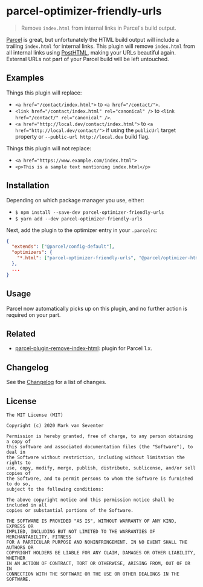 # parcel-optimizer-friendly-urls
> Remove `index.html` from internal links in Parcel's build output.

[Parcel][parcel] is great, but unfortunately the HTML build output will include a trailing `index.html` for internal links. This plugin will remove `index.html` from all internal links using [PostHTML][posthtml], making your URLs beautiful again. External URLs not part of your Parcel build will be left untouched.

## Examples
Things this plugin will replace:
* `<a href="/contact/index.html">` to `<a href="/contact/">`.
* `<link href="/contact/index.html" rel="canonical" />` to `<link href="/contact/" rel="canonical" />`.
* `<a href="http://local.dev/contact/index.html">` to `<a href="http://local.dev/contact/">` if using the `publicUrl` target property or `--public-url http://local.dev` build flag.

Things this plugin will not replace:
* `<a href="https://www.example.com/index.html">`
* `<p>This is a sample text mentioning index.html</p>`

## Installation
Depending on which package manager you use, either:
* `$ npm install --save-dev parcel-optimizer-friendly-urls`
* `$ yarn add --dev parcel-optimizer-friendly-urls`

Next, add the plugin to the optimizer entry in your `.parcelrc`:

```json
{
  "extends": ["@parcel/config-default"],
  "optimizers": {
    "*.html": ["parcel-optimizer-friendly-urls", "@parcel/optimizer-htmlnano"]
  },
  ...
}
```

## Usage
Parcel now automatically picks up on this plugin, and no further action is required on your part.

## Related
* [parcel-plugin-remove-index-html](https://www.npmjs.com/package/parcel-plugin-remove-index-html): plugin for Parcel 1.x.

## Changelog
See the [Changelog](./CHANGELOG.md) for a list of changes.

## License
    The MIT License (MIT)

    Copyright (c) 2020 Mark van Seventer

    Permission is hereby granted, free of charge, to any person obtaining a copy of
    this software and associated documentation files (the "Software"), to deal in
    the Software without restriction, including without limitation the rights to
    use, copy, modify, merge, publish, distribute, sublicense, and/or sell copies of
    the Software, and to permit persons to whom the Software is furnished to do so,
    subject to the following conditions:

    The above copyright notice and this permission notice shall be included in all
    copies or substantial portions of the Software.

    THE SOFTWARE IS PROVIDED "AS IS", WITHOUT WARRANTY OF ANY KIND, EXPRESS OR
    IMPLIED, INCLUDING BUT NOT LIMITED TO THE WARRANTIES OF MERCHANTABILITY, FITNESS
    FOR A PARTICULAR PURPOSE AND NONINFRINGEMENT. IN NO EVENT SHALL THE AUTHORS OR
    COPYRIGHT HOLDERS BE LIABLE FOR ANY CLAIM, DAMAGES OR OTHER LIABILITY, WHETHER
    IN AN ACTION OF CONTRACT, TORT OR OTHERWISE, ARISING FROM, OUT OF OR IN
    CONNECTION WITH THE SOFTWARE OR THE USE OR OTHER DEALINGS IN THE SOFTWARE.

[parcel]: https://parceljs.org/
[posthtml]: https://github.com/posthtml/posthtml